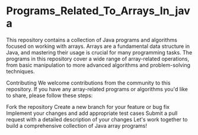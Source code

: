 # Programs_Related_To_Arrays_In_java
 This repository contains a collection of Java programs and algorithms focused on working with arrays. Arrays are a fundamental data structure in Java, and mastering their usage is crucial for many programming tasks. 
The programs in this repository cover a wide range of array-related operations, from basic manipulation to more advanced algorithms and problem-solving techniques.


Contributing
We welcome contributions from the community to this repository. If you have any array-related programs or algorithms you'd like to share, please follow these steps:

Fork the repository
Create a new branch for your feature or bug fix
Implement your changes and add appropriate test cases
Submit a pull request with a detailed description of your changes
Let's work together to build a comprehensive collection of Java array programs!
